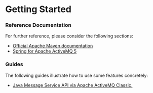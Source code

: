# Getting Started

### Reference Documentation
For further reference, please consider the following sections:

* [Official Apache Maven documentation](https://maven.apache.org/guides/index.html)
* [Spring for Apache ActiveMQ 5](https://docs.spring.io/spring-boot/docs/{bootVersion}/reference/htmlsingle/#boot-features-activemq)

### Guides
The following guides illustrate how to use some features concretely:

* [Java Message Service API via Apache ActiveMQ Classic.](https://spring.io/guides/gs/messaging-jms/)

